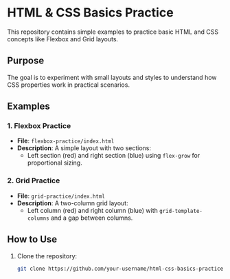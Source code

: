 # HTML & CSS Basics Practice  

This repository contains simple examples to practice basic HTML and CSS concepts like Flexbox and Grid layouts.  

## Purpose  

The goal is to experiment with small layouts and styles to understand how CSS properties work in practical scenarios.  

## Examples  

### 1. Flexbox Practice  
- **File**: `flexbox-practice/index.html`  
- **Description**: A simple layout with two sections:  
  - Left section (red) and right section (blue) using `flex-grow` for proportional sizing.  

### 2. Grid Practice  
- **File**: `grid-practice/index.html`  
- **Description**: A two-column grid layout:  
  - Left column (red) and right column (blue) with `grid-template-columns` and a gap between columns.  

## How to Use  

1. Clone the repository:  
   ```bash  
   git clone https://github.com/your-username/html-css-basics-practice.git  